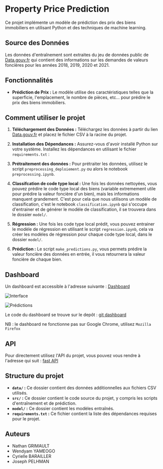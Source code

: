 # Property Price Prediction

Ce projet implémente un modèle de prédiction des prix des biens immobiliers en utilisant Python et des techniques de machine learning.

## Source des Données

Les données d'entraînement sont extraites du jeu de données public de [Data.gouv.fr](https://www.data.gouv.fr/fr/datasets/demandes-de-valeurs-foncieres/) qui contient des informations sur les demandes de valeurs foncières pour les années 2018, 2019, 2020 et 2021.

## Fonctionnalités

- **Prédiction de Prix :** Le modèle utilise des caractéristiques telles que la superficie, l'emplacement, le nombre de pièces, etc... pour prédire le prix des biens immobiliers.

## Comment utiliser le projet

1. **Téléchargement des Données :** Téléchargez les données à partir du lien [Data.gouv.fr](https://www.data.gouv.fr/fr/datasets/demandes-de-valeurs-foncieres/) et placez le fichier CSV à la racine du projet.

2. **Installation des Dépendances :** Assurez-vous d'avoir installé Python sur votre système. Installez les dépendances en utilisant le fichier `requirements.txt` :


3. **Prétraitement des données :** Pour prétraiter les données, utilisez le script `preprocessing_deploiement.py` ou alors le notebook `preprocessing.ipynb`.

4. **Classifcation de code type local :** Une fois les données nettoyées, vous pouvez prédire le code type local des biens (variable extremement utile pour prédire la valeur foncière d'un bien), mais les informations manquent grandement. C'est pour cela que nous utilisons un modèle de classification, c'est le notebook `classification.ipynb` qui s'occupe d'entrainer et de générer le modèle de classification, il se trouvera dans le dossier `model/`.


4. **Régression :** Une fois les code type local prédit, vous pouvez entrainer le modèle de régression en utilisant le script `regression.ipynb`, cela va créer les modèles de régression pour chaque code type local, dans le dossier `model/`.

5. **Prédiction :** Le script `make_predictions.py`, vous permets prédire la valeur foncière des données en entrée, il vous retournera la valeur foncière de chaque bien.


## Dashboard

Un dashboard est accessible à l'adresse suivante : [Dashboard](http://dash.eu-4.evennode.com/)

![Interface](http://www.image-heberg.fr/files/16981671222071187444.png)

![Prédictions](http://www.image-heberg.fr/files/16979749332349003612.png)

Le code du dashboard se trouve sur le depôt : [git dashboard](https://github.com/Yameogo123/dash-val-fonciere-front/tree/main)

NB : le dashboard ne fonctionne pas sur Google Chrome, utilisez `Mozilla Firefox`

## API

Pour directement utilisez l'API du projet, vous pouvez vous rendre à l'adresse qui suit : [fast API](http://api-dash.eu-4.evennode.com/docs)

## Structure du projet

- **`data/` :** Ce dossier contient des données additionnelles aux fichiers CSV utilisés.
- **`src/` :** Ce dossier contient le code source du projet, y compris les scripts d'entraînement et de prédiction.
- **`model/` :** Ce dossier contient les modèles entraînés.
- **`requirements.txt` :** Ce fichier contient la liste des dépendances requises pour le projet.

## Auteurs

- Nathan GRIMAULT   
- Wendyam YAMEOGO
- Cyrielle BARAILLER
- Joseph PELHMAN



